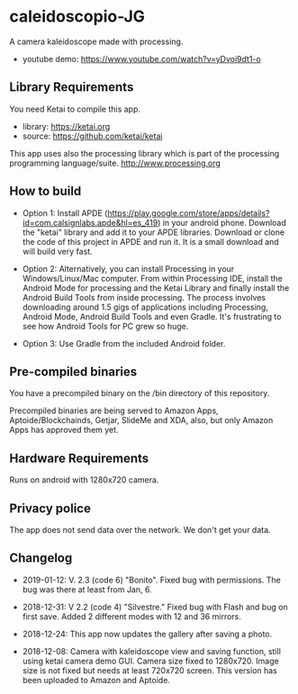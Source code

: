 # caleidoscopio-JG
A camera kaleidoscope made with processing.
* youtube demo: https://www.youtube.com/watch?v=yDvoi9dt1-o

## Library Requirements
You need Ketai to compile this app.

 * library: https://ketai.org
 * source: https://github.com/ketai/ketai

This app uses also the processing library which is part of the processing programming language/suite.
http://www.processing.org

## How to build

 * Option 1: Install APDE (https://play.google.com/store/apps/details?id=com.calsignlabs.apde&hl=es_419) in your android phone. Download the "ketai" library and add it to your APDE libraries. Download or clone the code of this project in APDE and run it. It is a small download and will build very fast.

 * Option 2: Alternatively, you can install Processing in your Windows/Linux/Mac computer. From within Processing IDE, install the Android Mode for processing and the Ketai Library and finally install the Android Build Tools from inside processing. The process involves downloading around 1.5 gigs of applications including Processing, Android Mode, Android Build Tools and even Gradle. It's frustrating to see how Android Tools for PC grew so huge.

 * Option 3: Use Gradle from the included Android folder.

## Pre-compiled binaries
You have a precompiled binary on the /bin directory of this repository.

Precompiled binaries are being served to Amazon Apps, Aptoide/Blockchainds, Getjar, SlideMe and XDA, also, but only Amazon Apps has approved them yet.

## Hardware Requirements
Runs on android with 1280x720 camera.

## Privacy police
The app does not send data over the network. We don't get your data.

## Changelog

* 2019-01-12: V. 2.3 (code 6) "Bonito". Fixed bug with permissions. The bug was there at least from Jan, 6.
* 2018-12-31: V 2.2 (code 4) "Silvestre." Fixed bug with Flash and bug on first save. Added 2 different modes with 12 and 36 mirrors.

* 2018-12-24: This app now updates the gallery after saving a photo.

* 2018-12-08: Camera with kaleidoscope view and saving function, still using ketai camera demo GUI.
Camera size fixed to 1280x720.
Image size is not fixed but needs at least 720x720 screen.
This version has been uploaded to Amazon and Aptoide.

